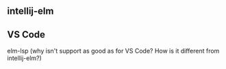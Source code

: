 ## intellij-elm


## VS Code

elm-lsp (why isn't support as good as for VS Code? How is it different from intellij-elm?)